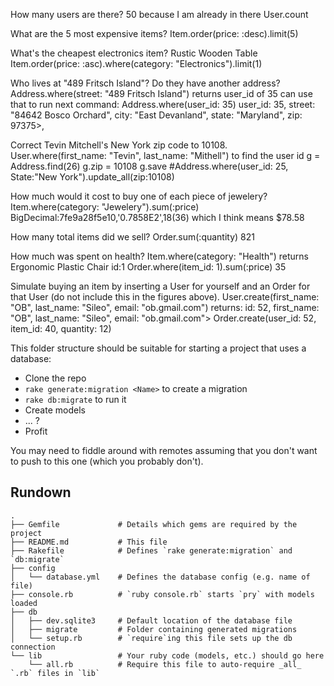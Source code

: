 How many users are there?
50 because I am already in there
User.count


What are the 5 most expensive items?
Item.order(price: :desc).limit(5)



What's the cheapest electronics item?
Rustic Wooden Table
Item.order(price: :asc).where(category: "Electronics").limit(1)



Who lives at "489 Fritsch Island"? Do they have another address?
Address.where(street: "489 Fritsch Island")
returns user_id of 35 can use that to run next command:
Address.where(user_id: 35)
user_id: 35,
  street: "84642 Bosco Orchard",
  city: "East Devanland",
  state: "Maryland",
  zip: 97375>,



Correct Tevin Mitchell's New York zip code to 10108.
User.where(first_name: "Tevin", last_name: "Mithell") to find the user id
 g = Address.find(26)
 g.zip = 10108
 g.save
#Address.where(user_id: 25, State:"New York").update_all(zip:10108)

How much would it cost to buy one of each piece of jewelery?
Item.where(category: "Jewelery").sum(:price)
BigDecimal:7fe9a28f5e10,'0.7858E2',18(36) which I think means $78.58


How many total items did we sell?
Order.sum(:quantity)
821


How much was spent on health?
Item.where(category: "Health") returns
Ergonomic Plastic Chair id:1
Order.where(item_id: 1).sum(:price)
35


Simulate buying an item by inserting a User for yourself and an Order for that User (do not include this in the figures above).
User.create(first_name: "OB", last_name: "Sileo", email: "ob.gmail.com")
returns:
id: 52,
 first_name: "OB",
 last_name: "Sileo",
 email: "ob.gmail.com">
 Order.create(user_id: 52, item_id: 40, quantity: 12)






This folder structure should be suitable for starting a project that uses a database:

* Clone the repo
* `rake generate:migration <Name>` to create a migration
* `rake db:migrate` to run it
* Create models
* ... ?
* Profit

You may need to fiddle around with remotes assuming that you don't want to push to this one (which you probably don't).

## Rundown

```
.
├── Gemfile             # Details which gems are required by the project
├── README.md           # This file
├── Rakefile            # Defines `rake generate:migration` and `db:migrate`
├── config
│   └── database.yml    # Defines the database config (e.g. name of file)
├── console.rb          # `ruby console.rb` starts `pry` with models loaded
├── db
│   ├── dev.sqlite3     # Default location of the database file
│   ├── migrate         # Folder containing generated migrations
│   └── setup.rb        # `require`ing this file sets up the db connection
└── lib                 # Your ruby code (models, etc.) should go here
    └── all.rb          # Require this file to auto-require _all_ `.rb` files in `lib`
```
